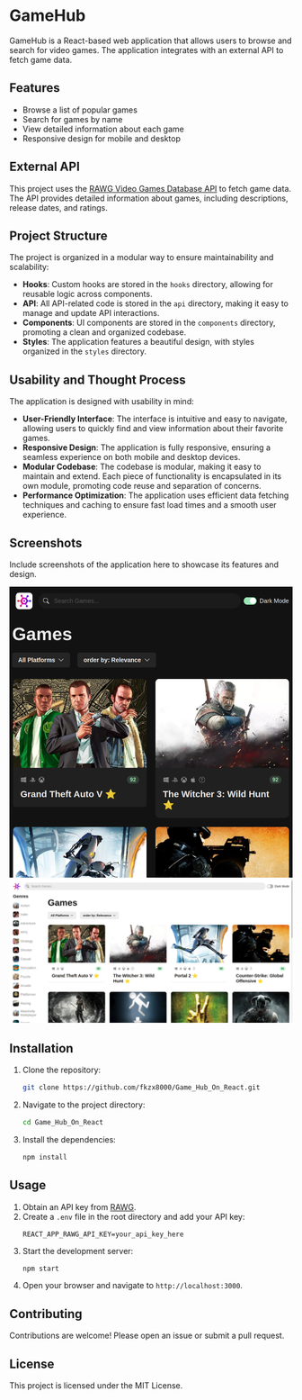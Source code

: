 # GameHub

GameHub is a React-based web application that allows users to browse and search for video games. The application integrates with an external API to fetch game data.

## Features

- Browse a list of popular games
- Search for games by name
- View detailed information about each game
- Responsive design for mobile and desktop

## External API

This project uses the [RAWG Video Games Database API](https://rawg.io/apidocs) to fetch game data. The API provides detailed information about games, including descriptions, release dates, and ratings.

## Project Structure

The project is organized in a modular way to ensure maintainability and scalability:

- **Hooks**: Custom hooks are stored in the `hooks` directory, allowing for reusable logic across components.
- **API**: All API-related code is stored in the `api` directory, making it easy to manage and update API interactions.
- **Components**: UI components are stored in the `components` directory, promoting a clean and organized codebase.
- **Styles**: The application features a beautiful design, with styles organized in the `styles` directory.

## Usability and Thought Process

The application is designed with usability in mind:

- **User-Friendly Interface**: The interface is intuitive and easy to navigate, allowing users to quickly find and view information about their favorite games.
- **Responsive Design**: The application is fully responsive, ensuring a seamless experience on both mobile and desktop devices.
- **Modular Codebase**: The codebase is modular, making it easy to maintain and extend. Each piece of functionality is encapsulated in its own module, promoting code reuse and separation of concerns.
- **Performance Optimization**: The application uses efficient data fetching techniques and caching to ensure fast load times and a smooth user experience.

## Screenshots

Include screenshots of the application here to showcase its features and design.

![Screenshot 1](P1.png)
![Screenshot 2](P2.png)

## Installation

1. Clone the repository:
    ```bash
    git clone https://github.com/fkzx8000/Game_Hub_On_React.git
    ```
2. Navigate to the project directory:
    ```bash
    cd Game_Hub_On_React
    ```
3. Install the dependencies:
    ```bash
    npm install
    ```

## Usage

1. Obtain an API key from [RAWG](https://rawg.io/apidocs).
2. Create a `.env` file in the root directory and add your API key:
    ```env
    REACT_APP_RAWG_API_KEY=your_api_key_here
    ```
3. Start the development server:
    ```bash
    npm start
    ```
4. Open your browser and navigate to `http://localhost:3000`.

## Contributing

Contributions are welcome! Please open an issue or submit a pull request.

## License

This project is licensed under the MIT License.
